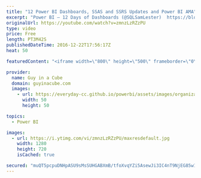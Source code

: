 ```yaml
---
title: "12 Power BI Dashboards, SSAS and SSRS Updates and Power BI AMA"
excerpt: "Power BI – 12 Days of Dashboards (@SQLSamLester)  https://blogs.msdn.microsoft.com/samlester/2016/12/09/power-bi-12-days-of-dashboards/  New Combine Binaries Experience (@kpuls) http://www.excelguru.ca/blog/2016/12/21/new-combine-binaries-experience/  What’s new for SQL Server vNext on Windows CTP 1.1"
originalUrl: https://youtube.com/watch?v=zmnzLzRZzPU
type: video
price: Free
length: PT3M42S
publishedDateTime: 2016-12-22T17:56:17Z
heat: 50

featuredContent: "<iframe width=\"800\" height=\"500\" frameborder=\"0\" src=\"https://www.youtube.com/embed/zmnzLzRZzPU\" allow=\"accelerometer; autoplay; encrypted-media; gyroscope; picture-in-picture\" allowfullscreen></iframe>"

provider:
  name: Guy in a Cube
  domain: guyinacube.com
  images:
    - url: https://everyday-cc.github.io/powerbi/assets/images/organizations/guyinacube.com-50x50.jpg
      width: 50
      height: 50

topics:
  - Power BI

images:
  - url: https://i.ytimg.com/vi/zmnzLzRZzPU/maxresdefault.jpg
    width: 1280
    height: 720
    isCached: true

secured: "muQT5pcpuDNHpASU9sMsSUHGABXmB/tfoXvqYZi5AsewJi3IC4nT9NjEG85w1dAQm/KYmXIWjTMdjzkm+riWAtUJ0z3AMp8MI2LlsrbRxMrYEOn4p9q5c7DxLUkd9FFea6qGKLc+fAiitKrMlMnRmu1tkDCHDCdd95KNDPJWd4xsy27z1/YGr9ppdG0v4Mf8T9cxPAFmGenwQpb8OuPv5bGpqB5IOx9kBJfoPanoaG3jF5y6hqJKhVA4vGQOyYyD+L3/YQvv5DYXA5aSezDZSaw8u/XERfFekK1p5BvY9i9lL4gN/kZLzPk+cgLDxECPN+NqEv3f29cTxm1ImQRnjz3BnBY8Yj1BmEJwZbPERuOTVMFld0ofLBnnMJ0ugAMQAeEg0DDHapjHK7kN1/trQRtdWGCPm2J5fftE4NJt5kg=;s1kx4kXPC4Vk+ovC/5EpAA=="
---
```


